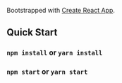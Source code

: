 Bootstrapped with [Create React App](https://github.com/facebookincubator/create-react-app).

## Quick Start

### `npm install` or `yarn install`
### `npm start` or `yarn start`
